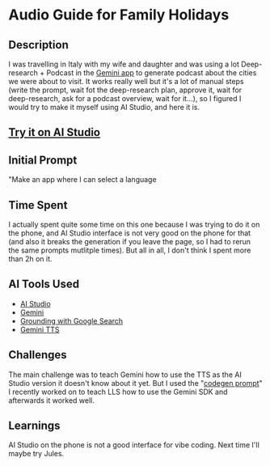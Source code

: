 # Audio Guide for Family Holidays

## Description

I was travelling in Italy with my wife and daughter and was using a lot Deep-research + Podcast in the [Gemini app](gemini.google.com) to generate podcast about the cities we were about to visit. It works really well but it's a lot of manual steps (write the prompt, wait fot the deep-research plan, approve it, wait for deep-research, ask for a podcast overview, wait for it...), so I figured I would try to make it myself using AI Studio, and here it is.

## **[Try it on AI Studio](https://aistudio.google.com/apps/drive/1SgDNQ_mHx_k2KOJm1vIrIX8nIVwS3btT?showPreview=true)**

## Initial Prompt

"Make an app where I can select a language

## Time Spent

I actually spent quite some time on this one because I was trying to do it on the phone, and AI Studio interface is not very good on the phone for that (and also it breaks the generation if you leave the page, so I had to rerun the same prompts mutlitple times). But all in all, I don't think I spent more than 2h on it.

## AI Tools Used

*   [AI Studio](ai.studio/apps)
*   [Gemini](https://deepmind.google/models/gemini/)
*   [Grounding with Google Search](https://ai.google.dev/gemini-api/docs/google-search)
*   [Gemini TTS](https://ai.google.dev/gemini-api/docs/speech-generation)


## Challenges

The main challenge was to teach Gemini how to use the TTS as the AI Studio version it doesn't know about it yet. But I used the "[codegen prompt](https://github.com/googleapis/js-genai/blob/main/codegen_instructions.md)" I recently worked on to teach LLS how to use the Gemini SDK and afterwards it worked well.

## Learnings

AI Studio on the phone is not a good interface for vibe coding. Next time I'll maybe try Jules.
